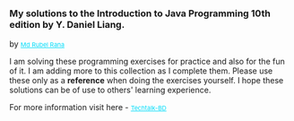 <h3>My solutions to the Introduction to Java Programming 10th edition by Y. Daniel Liang.</h3>

by <a href="https://about.me/mdrubelrana-tt" style="color: #00ddfa; font-size: 11px;" target="_blank">Md Rubel Rana</a>

I am solving these programming exercises for practice and also for the fun of it. I am adding more to this collection as I complete them. Please use these only as a <strong>reference</strong> when doing the exercises yourself. I hope these solutions can be of use to others' learning experience.

For more information visit here - <a href="https:www.techtalk-bd.com" style="color: #00ddfa; font-size: 11px;" target="_blank">Techtalk-BD</a>
